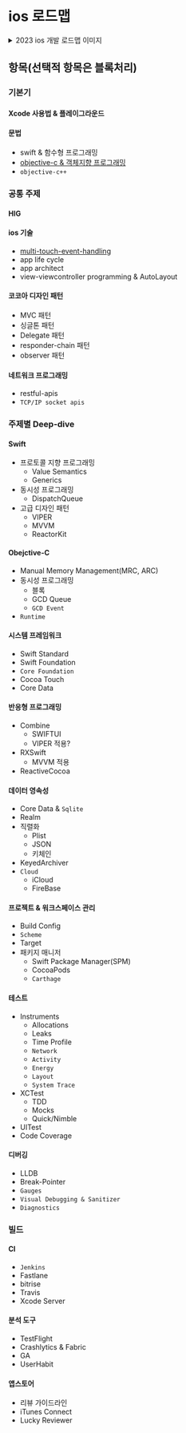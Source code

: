 # ios 로드맵

<details>
<summary>2023 ios 개발 로드맵 이미지</summary>
<div markdown="2">

<img src="https://user-images.githubusercontent.com/116094622/226232412-fc705ced-f70b-4008-b1bb-80061bd5482b.jpg" alt="로드맵">

</div>
</details>

## 항목(선택적 항목은 블록처리)
### 기본기
#### Xcode 사용법 & 플레이그라운드
#### 문법
- swift & 함수형 프로그래밍
- [objective-c & 객체지향 프로그래밍](https://github.com/AKAPUCH/LearningWithRoadMap/tree/main/ios/objective-c)
- `objective-c++`
### 공통 주제
#### HIG
#### ios 기술
- [multi-touch-event-handling](https://github.com/AKAPUCH/LearningWithRoadMap/tree/main/ios/commonSubject/iosSkills/multi-touch-event-handling)
- app life cycle
- app architect
- view-viewcontroller programming & AutoLayout
#### 코코아 디자인 패턴
- MVC 패턴
- 싱글톤 패턴
- Delegate 패턴
- responder-chain 패턴
- observer 패턴
#### 네트워크 프로그래밍
- restful-apis
- `TCP/IP socket apis`
### 주제별 Deep-dive
#### Swift
-  프로토콜 지향 프로그래밍
	- Value Semantics
	- Generics
- 동시성 프로그래밍
	- DispatchQueue
- 고급 디자인 패턴
	- VIPER
	- MVVM
	- ReactorKit
#### Obejctive-C
- Manual Memory Management(MRC, ARC)
- 동시성 프로그래밍
	- 블록
	- GCD Queue
	- `GCD Event`
- `Runtime`
#### 시스템 프레임워크
- Swift Standard
- Swift Foundation
- `Core Foundation`
- Cocoa Touch
- Core Data
#### 반응형 프로그래밍
- Combine
	- SWIFTUI
	- VIPER 적용?
- RXSwift
  - MVVM 적용
- ReactiveCocoa
#### 데이터 영속성
- Core Data & `Sqlite`
- Realm
- 직렬화
	- Plist
	- JSON
	- 키체인
- KeyedArchiver
- `Cloud`
	- iCloud
	- FireBase
#### 프로젝트 & 워크스페이스 관리
- Build Config
- `Scheme`
- Target
- 패키지 매니저
	- Swift Package Manager(SPM)
	- CocoaPods
	- `Carthage`
#### 테스트
- Instruments
	- Allocations
	- Leaks
	- Time Profile
	- `Network`
	- `Activity`
	- `Energy`
	- `Layout`
	- `System Trace`
- XCTest
	- TDD
	- Mocks
	- Quick/Nimble
- UITest
- Code Coverage
#### 디버깅
- LLDB
- Break-Pointer
- `Gauges`
- `Visual Debugging & Sanitizer`
- `Diagnostics`

### 빌드
#### CI
- `Jenkins`
- Fastlane
- bitrise
- Travis
- Xcode Server
#### 분석 도구
- TestFlight
- Crashlytics & Fabric
- GA
- UserHabit
#### 앱스토어
- 리뷰 가이드라인
- iTunes Connect
- Lucky Reviewer
